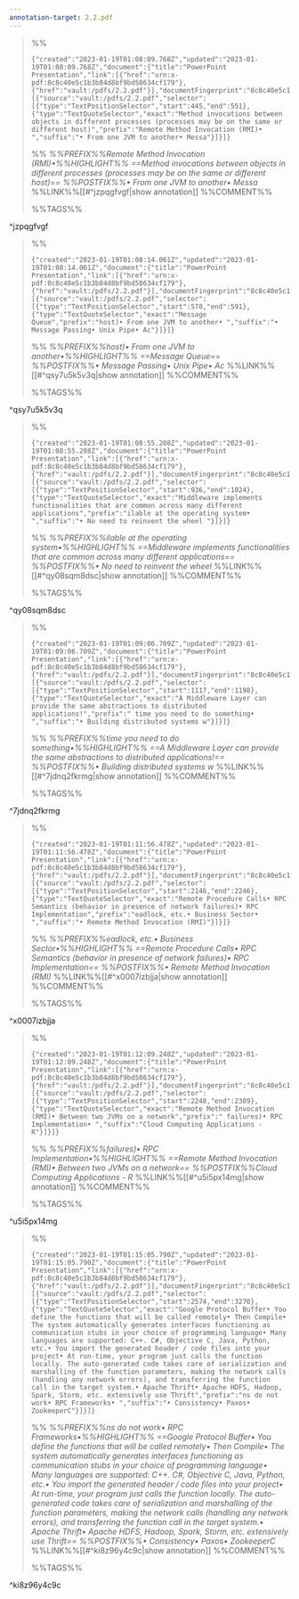 ```yaml
---
annotation-target: 2.2.pdf
---
```



>%%
>```annotation-json
>{"created":"2023-01-19T01:08:09.768Z","updated":"2023-01-19T01:08:09.768Z","document":{"title":"PowerPoint Presentation","link":[{"href":"urn:x-pdf:8c8c40e5c1b3b84d8bf9bd58634cf179"},{"href":"vault:/pdfs/2.2.pdf"}],"documentFingerprint":"8c8c40e5c1b3b84d8bf9bd58634cf179"},"uri":"vault:/pdfs/2.2.pdf","target":[{"source":"vault:/pdfs/2.2.pdf","selector":[{"type":"TextPositionSelector","start":445,"end":551},{"type":"TextQuoteSelector","exact":"Method invocations between objects in different processes (processes may be on the same or different host)","prefix":"Remote Method Invocation (RMI)• ","suffix":"• From one JVM to another• Messa"}]}]}
>```
>%%
>*%%PREFIX%%Remote Method Invocation (RMI)•%%HIGHLIGHT%% ==Method invocations between objects in different processes (processes may be on the same or different host)== %%POSTFIX%%• From one JVM to another• Messa*
>%%LINK%%[[#^jzpqgfvgf|show annotation]]
>%%COMMENT%%
>
>%%TAGS%%
>
^jzpqgfvgf


>%%
>```annotation-json
>{"created":"2023-01-19T01:08:14.061Z","updated":"2023-01-19T01:08:14.061Z","document":{"title":"PowerPoint Presentation","link":[{"href":"urn:x-pdf:8c8c40e5c1b3b84d8bf9bd58634cf179"},{"href":"vault:/pdfs/2.2.pdf"}],"documentFingerprint":"8c8c40e5c1b3b84d8bf9bd58634cf179"},"uri":"vault:/pdfs/2.2.pdf","target":[{"source":"vault:/pdfs/2.2.pdf","selector":[{"type":"TextPositionSelector","start":578,"end":591},{"type":"TextQuoteSelector","exact":"Message Queue","prefix":"host)• From one JVM to another• ","suffix":"• Message Passing• Unix Pipe• Ac"}]}]}
>```
>%%
>*%%PREFIX%%host)• From one JVM to another•%%HIGHLIGHT%% ==Message Queue== %%POSTFIX%%• Message Passing• Unix Pipe• Ac*
>%%LINK%%[[#^qsy7u5k5v3q|show annotation]]
>%%COMMENT%%
>
>%%TAGS%%
>
^qsy7u5k5v3q


>%%
>```annotation-json
>{"created":"2023-01-19T01:08:55.208Z","updated":"2023-01-19T01:08:55.208Z","document":{"title":"PowerPoint Presentation","link":[{"href":"urn:x-pdf:8c8c40e5c1b3b84d8bf9bd58634cf179"},{"href":"vault:/pdfs/2.2.pdf"}],"documentFingerprint":"8c8c40e5c1b3b84d8bf9bd58634cf179"},"uri":"vault:/pdfs/2.2.pdf","target":[{"source":"vault:/pdfs/2.2.pdf","selector":[{"type":"TextPositionSelector","start":936,"end":1024},{"type":"TextQuoteSelector","exact":"Middleware implements functionalities that are common across many different applications","prefix":"ilable at the operating system• ","suffix":"• No need to reinvent the wheel "}]}]}
>```
>%%
>*%%PREFIX%%ilable at the operating system•%%HIGHLIGHT%% ==Middleware implements functionalities that are common across many different applications== %%POSTFIX%%• No need to reinvent the wheel*
>%%LINK%%[[#^qy08sqm8dsc|show annotation]]
>%%COMMENT%%
>
>%%TAGS%%
>
^qy08sqm8dsc


>%%
>```annotation-json
>{"created":"2023-01-19T01:09:06.709Z","updated":"2023-01-19T01:09:06.709Z","document":{"title":"PowerPoint Presentation","link":[{"href":"urn:x-pdf:8c8c40e5c1b3b84d8bf9bd58634cf179"},{"href":"vault:/pdfs/2.2.pdf"}],"documentFingerprint":"8c8c40e5c1b3b84d8bf9bd58634cf179"},"uri":"vault:/pdfs/2.2.pdf","target":[{"source":"vault:/pdfs/2.2.pdf","selector":[{"type":"TextPositionSelector","start":1117,"end":1198},{"type":"TextQuoteSelector","exact":"A Middleware Layer can provide the same abstractions to distributed applications!","prefix":" time you need to do something• ","suffix":"• Building distributed systems w"}]}]}
>```
>%%
>*%%PREFIX%%time you need to do something•%%HIGHLIGHT%% ==A Middleware Layer can provide the same abstractions to distributed applications!== %%POSTFIX%%• Building distributed systems w*
>%%LINK%%[[#^7jdnq2fkrmg|show annotation]]
>%%COMMENT%%
>
>%%TAGS%%
>
^7jdnq2fkrmg


>%%
>```annotation-json
>{"created":"2023-01-19T01:11:56.478Z","updated":"2023-01-19T01:11:56.478Z","document":{"title":"PowerPoint Presentation","link":[{"href":"urn:x-pdf:8c8c40e5c1b3b84d8bf9bd58634cf179"},{"href":"vault:/pdfs/2.2.pdf"}],"documentFingerprint":"8c8c40e5c1b3b84d8bf9bd58634cf179"},"uri":"vault:/pdfs/2.2.pdf","target":[{"source":"vault:/pdfs/2.2.pdf","selector":[{"type":"TextPositionSelector","start":2146,"end":2246},{"type":"TextQuoteSelector","exact":"Remote Procedure Calls• RPC Semantics (behavior in presence of network failures)• RPC Implementation","prefix":"eadlock, etc.• Business Sector• ","suffix":"• Remote Method Invocation (RMI)"}]}]}
>```
>%%
>*%%PREFIX%%eadlock, etc.• Business Sector•%%HIGHLIGHT%% ==Remote Procedure Calls• RPC Semantics (behavior in presence of network failures)• RPC Implementation== %%POSTFIX%%• Remote Method Invocation (RMI)*
>%%LINK%%[[#^x0007izbjja|show annotation]]
>%%COMMENT%%
>
>%%TAGS%%
>
^x0007izbjja


>%%
>```annotation-json
>{"created":"2023-01-19T01:12:09.248Z","updated":"2023-01-19T01:12:09.248Z","document":{"title":"PowerPoint Presentation","link":[{"href":"urn:x-pdf:8c8c40e5c1b3b84d8bf9bd58634cf179"},{"href":"vault:/pdfs/2.2.pdf"}],"documentFingerprint":"8c8c40e5c1b3b84d8bf9bd58634cf179"},"uri":"vault:/pdfs/2.2.pdf","target":[{"source":"vault:/pdfs/2.2.pdf","selector":[{"type":"TextPositionSelector","start":2248,"end":2309},{"type":"TextQuoteSelector","exact":"Remote Method Invocation (RMI)• Between two JVMs on a network","prefix":" failures)• RPC Implementation• ","suffix":"Cloud Computing Applications - R"}]}]}
>```
>%%
>*%%PREFIX%%failures)• RPC Implementation•%%HIGHLIGHT%% ==Remote Method Invocation (RMI)• Between two JVMs on a network== %%POSTFIX%%Cloud Computing Applications - R*
>%%LINK%%[[#^u5i5px14mg|show annotation]]
>%%COMMENT%%
>
>%%TAGS%%
>
^u5i5px14mg


>%%
>```annotation-json
>{"created":"2023-01-19T01:15:05.790Z","updated":"2023-01-19T01:15:05.790Z","document":{"title":"PowerPoint Presentation","link":[{"href":"urn:x-pdf:8c8c40e5c1b3b84d8bf9bd58634cf179"},{"href":"vault:/pdfs/2.2.pdf"}],"documentFingerprint":"8c8c40e5c1b3b84d8bf9bd58634cf179"},"uri":"vault:/pdfs/2.2.pdf","target":[{"source":"vault:/pdfs/2.2.pdf","selector":[{"type":"TextPositionSelector","start":2574,"end":3270},{"type":"TextQuoteSelector","exact":"Google Protocol Buffer• You define the functions that will be called remotely• Then Compile• The system automatically generates interfaces functioning as communication stubs in your choice of programming language• Many languages are supported: C++. C#, Objective C, Java, Python, etc.• You import the generated header / code files into your project• At run-time, your program just calls the function locally. The auto-generated code takes care of serialization and marshalling of the function parameters, making the network calls (handling any network errors), and transferring the function call in the target system.• Apache Thrift• Apache HDFS, Hadoop, Spark, Storm, etc. extensively use Thrift","prefix":"ns do not work• RPC Frameworks• ","suffix":"• Consistency• Paxos• ZookeeperC"}]}]}
>```
>%%
>*%%PREFIX%%ns do not work• RPC Frameworks•%%HIGHLIGHT%% ==Google Protocol Buffer• You define the functions that will be called remotely• Then Compile• The system automatically generates interfaces functioning as communication stubs in your choice of programming language• Many languages are supported: C++. C#, Objective C, Java, Python, etc.• You import the generated header / code files into your project• At run-time, your program just calls the function locally. The auto-generated code takes care of serialization and marshalling of the function parameters, making the network calls (handling any network errors), and transferring the function call in the target system.• Apache Thrift• Apache HDFS, Hadoop, Spark, Storm, etc. extensively use Thrift== %%POSTFIX%%• Consistency• Paxos• ZookeeperC*
>%%LINK%%[[#^ki8z96y4c9c|show annotation]]
>%%COMMENT%%
>
>%%TAGS%%
>
^ki8z96y4c9c

